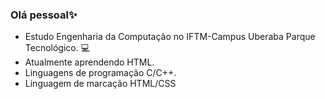 ### Olá pessoal✨


- Estudo Engenharia da Computação no IFTM-Campus Uberaba Parque Tecnológico. 💻
- Atualmente aprendendo HTML. 
- Linguagens de programação C/C++.
- Linguagem de marcação HTML/CSS
  
  
